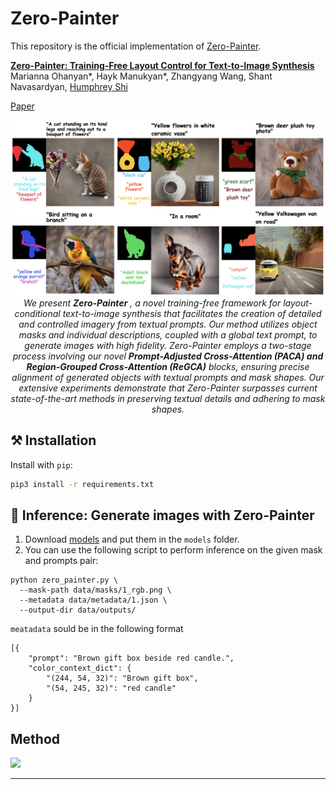 # Zero-Painter

This repository is the official implementation of [Zero-Painter](https://arxiv.org).


**[Zero-Painter: Training-Free Layout Control for Text-to-Image Synthesis](https://arxiv.org/)**
</br>
Marianna Ohanyan*,
Hayk Manukyan*,
Zhangyang Wang,
Shant Navasardyan,
[Humphrey Shi](https://www.humphreyshi.com)
</br>

[Paper](https://arxiv.org/) 

<p align="center">
<img src="__assets__/github/teaser.png" width="800px"/>  
<br>
<em>
We present <strong>Zero-Painter</strong> , a novel training-free framework for layout-conditional text-to-image synthesis that facilitates the creation of detailed and controlled imagery from textual prompts. Our method utilizes object masks and individual descriptions, coupled with a global text prompt, to generate images with high fidelity. Zero-Painter employs a two-stage process involving our novel <strong>Prompt-Adjusted Cross-Attention (PACA) and Region-Grouped Cross-Attention (ReGCA)</strong> blocks, ensuring precise alignment of generated objects with textual prompts and mask shapes. Our extensive experiments demonstrate that Zero-Painter surpasses current state-of-the-art methods in preserving textual details and adhering to mask shapes.

</em>
</p>


## ⚒️ Installation

<!-- Install with `conda`: 
```bash
conda env create -f environment.yaml
conda activate zero-painter
``` -->
Install with `pip`:
```bash
pip3 install -r requirements.txt
```

## 💃 Inference: Generate images with Zero-Painter

1. Download [models](https://huggingface.co/PAIR/Zero-Painter) and put them in the `models` folder.
2. You can use the following script to perform inference on the given mask and prompts pair:
```
python zero_painter.py \
  --mask-path data/masks/1_rgb.png \
  --metadata data/metadata/1.json \
  --output-dir data/outputs/
```

`meatadata` sould be in the following format
```
[{
    "prompt": "Brown gift box beside red candle.",
    "color_context_dict": {
        "(244, 54, 32)": "Brown gift box",
        "(54, 245, 32)": "red candle"
    }
}]
```
<!-- ```
python hd_inpaint.py \
  --model-id ONE_OF[ds8_inp, sd2_inp, sd15_inp] \
  --method ONE_OF[baseline, painta, rasg, painta+rasg] \
  --image-path HR_IMAGE_PATH \
  --mask-path HR_IMAGE_MASK \
  --prompt PROMPT_TXT \
  --output-dir OUTPUT_DIRECTORY
``` -->

## Method

<img src="__assets__/github/method_arch.png" raw=true>

---  

<!-- ## 🎓 Citation
If you use our work in your research, please cite our publication:
```
@article{,
  title={Zero-Painter: Training-Free Layout Control for Text-to-Image Synthesis},
  author={},
  journal={},
  year={2024}
}
``` -->